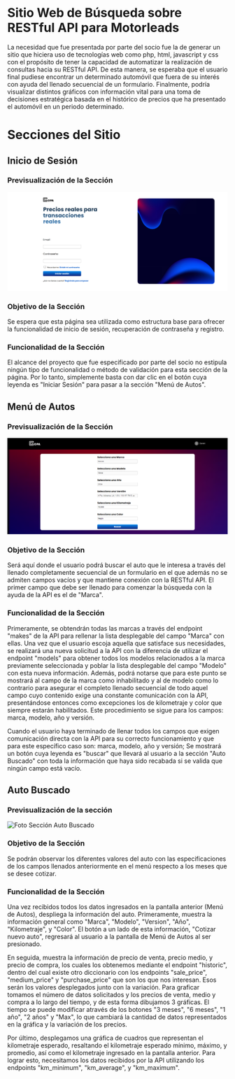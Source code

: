 # Sitio Web de Búsqueda sobre RESTful API para Motorleads
La necesidad que fue presentada por parte del socio fue la de generar un sitio que hiciera uso de tecnologías web como php, html, javascript y css con el propósito de tener la capacidad de automatizar la realización de consultas hacia su RESTful API. De esta manera, se esperaba que el usuario final pudiese encontrar un determinado automóvil que fuera de su interés con ayuda del llenado secuencial de un formulario. Finalmente, podría visualizar distintos gráficos con información vital para una toma de decisiones estratégica basada en el histórico de precios que ha presentado el automóvil en un periodo determinado.

# Secciones del Sitio
## Inicio de Sesión
### Previsualización de la Sección
![alt text](https://github.com/RetoMotorLeads2024/RetoMotorLeads2024/blob/main/Imagenes/InicioSesion.png)

### Objetivo de la Sección
Se espera que esta página sea utilizada como estructura base para ofrecer la funcionalidad de inicio de sesión, recuperación de contraseña y registro.

### Funcionalidad de la Sección
El alcance del proyecto que fue especificado por parte del socio no estipula ningún tipo de funcionalidad o método de validación para esta sección de la página. Por lo tanto, simplemente basta con dar clic en el botón cuya leyenda es "Iniciar Sesión" para pasar a la sección "Menú de Autos".

## Menú de Autos
### Previsualización de la Sección
![alt text](https://github.com/RetoMotorLeads2024/RetoMotorLeads2024/blob/main/MenuAutos.png)

### Objetivo de la Sección
Será aquí donde el usuario podrá buscar el auto que le interesa a través del llenado completamente secuencial de un
formulario en el que además no se admiten campos vacíos y que mantiene conexión con la RESTful API. El primer campo que debe ser llenado para comenzar la búsqueda con la ayuda de la API es el de "Marca".

### Funcionalidad de la Sección
Primeramente, se obtendrán todas las marcas a través del endpoint "makes" de la API para rellenar la lista desplegable del campo "Marca" con ellas. Una vez que el usuario escoja aquella que satisface sus necesidades, se realizará una nueva solicitud a la API con la diferencia de utilizar el endpoint "models" para obtener todos los modelos relacionados a la marca previamente seleccionada y poblar la lista desplegable del campo "Modelo" con esta nueva información. Además, podrá notarse que para este punto se mostrará al campo de la marca como inhabilitado y al de modelo como lo contrario para asegurar el completo llenado secuencial de todo aquel campo cuyo contenido exige una constante comunicación con la API, presentándose entonces como excepciones los de kilometraje y color que siempre estarán habilitados. Este procedimiento se sigue para los campos: marca, modelo, año y versión.

Cuando el usuario haya terminado de llenar todos los campos que exigen comunicación directa con la API para su correcto funcionamiento y que para este específico caso son: marca, modelo, año y versión; Se mostrará un botón cuya leyenda es "buscar" que llevará al usuario a la sección "Auto Buscado" con toda la información que haya sido recabada si se valida que ningún campo está vacío.

## Auto Buscado
### Previsualización de la sección
![Foto Sección Auto Buscado](https://github.com/RetoMotorLeads2024/RetoMotorLeads2024/blob/main/AutoBuscado.png)

### Objetivo de la Sección
Se podrán observar los diferentes valores del auto con las especificaciones de los campos llenados anteriormente en el menú respecto a los meses que se desee cotizar.

### Funcionalidad de la Sección
Una vez recibidos todos los datos ingresados en la pantalla anterior (Menú de Autos), despliega la información del auto. Primeramente, muestra la información general como "Marca", "Modelo", "Version", "Año", "Kilometraje", y "Color". El botón a un lado de esta información, "Cotizar nuevo auto", regresará al usuario a la pantalla de Menú de Autos al ser presionado.

En seguida, muestra la información de precio de venta, precio medio, y precio de compra, los cuales los obtenemos mediante el endpoint "historic", dentro del cual existe otro diccionario con los endpoints "sale_price", "medium_price" y "purchase_price" que son los que nos interesan. Esos serán los valores desplegados junto con la variación.
Para graficar tomamos el número de datos solicitados y los precios de venta, medio y compra a lo largo del tiempo, y de esta forma dibujamos 3 gráficas. El tiempo se puede modificar através de los botones "3 meses", "6 meses", "1 año", "2 años" y "Max", lo que cambiará la cantidad de datos representados en la gráfica y la variación de los precios.

Por último, desplegamos una gráfica de cuadros que representan el kilometraje esperado, resaltando el kilometraje esperado mínimo, máximo, y promedio, así como el kilometraje ingresado en la pantalla anterior. Para lograr esto, necesitamos los datos recibidos por la API utilizando los endpoints "km_minimum", "km_average", y "km_maximum".
